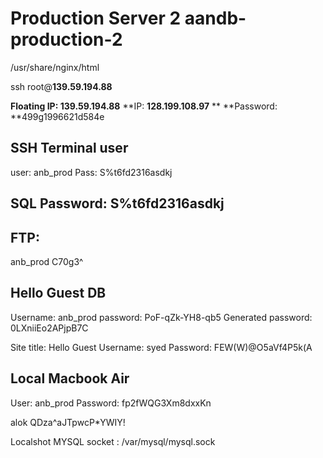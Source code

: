 # Production Server 2 aandb-production-2

/usr/share/nginx/html

ssh root@**139.59.194.88**

**Floating IP: 139.59.194.88**
**IP: **128.199.108.97**
**
**Password: **499g1996621d584e

## SSH Terminal user

user: anb_prod
Pass: S%t6fd2316asdkj

## SQL Password: S%t6fd2316asdkj

## FTP:

anb_prod
C70g3^

## Hello Guest DB

Username: anb_prod
password: PoF-qZk-YH8-qb5
Generated password: 0LXniiEo2APjpB7C

Site title: Hello Guest
Username: syed
Password: FEW(W)@O5aVf4P5k(A

## Local Macbook Air

User: anb_prod
Password: fp2fWQG3Xm8dxxKn

alok
QDza^aJTpwcP*YWIY!

Localshot MYSQL socket : /var/mysql/mysql.sock

